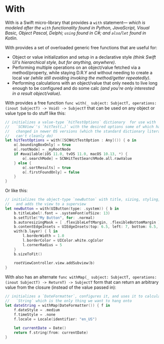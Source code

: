 # With

With is a Swift micro-library that provides a `with` statement— _which is modeled after the `with` functionality found in Python, JavaScript, Visual Basic, Object Pascal, Delphi; `using` found in C#; and `also`/`let` found in Kotlin._

With provides a set of overloaded generic free functions that are useful for:

* Object or value initialization and setup in a declarative style _(think Swift UI's hierarchical style, but for anything, anywhere)_.
* Performing multiple operations on an object/value fetched via a method/property, while staying D.R.Y and without needing to create a local var _(while still avoiding invoking the method/getter repeatedly)_.
* Performing calculations with an object/value that only needs to live long enough to be configured and do some calc _(and you're only interested in a result object/value)_.

With provides a free function `func with(_ subject: SubjectT, operations: (inout SubjectT) -> Void) -> SubjectT` that can be used on any object or value type to do stuff like this:

```swift
// initializes a value-type `hitTestOptions` dictionary  for use with
//   `SCNView`'s `hitTest(…)` with the desired options some of which have
//   changed in newer OS versions (which the standard dictionary literal syntax
//   can't cleanly do)
let hitTestOptions = with([SCNHitTestOption : Any]()) { o in
	o[.boundingBoxOnly] = true
	o[.rootNode] = _myRootNode
	if #available(iOS 11.0, tvOS 11.0, macOS 10.13, *) {
		o[.searchMode] = SCNHitTestSearchMode.all.rawValue
	} else {
		o[.sortResults] = true
		o[.firstFoundOnly] = false
	}
}
```

Or like this:

```swift
// initializes the object-type `newButton` with title, sizing, styling, etc.
//   and adds the view to a superview
let newButton = with(UIButton(type: .system)) { b in
	b.titleLabel!.font = .systemFont(ofSize: 13)
	b.setTitle("My Button", for: .normal)
	b.autoresizingMask = [ .flexibleLeftMargin, .flexibleBottomMargin ]
	b.contentEdgeInsets = UIEdgeInsets(top: 6.5, left: 7, bottom: 6.5, right: 7)
	with(b.layer) { l in
		l.borderWidth = 1.0
		l.borderColor = UIColor.white.cgColor
		l.cornerRadius = 5
	}
	b.sizeToFit()
	
	rootViewController.view.addSubview(b)
}
```

With also has an alternate `func withMap(_ subject: SubjectT, operations: (inout SubjectT) -> ReturnT) -> SubjectT` form that can return an arbitrary value from the closure (instead of the value passed in):

```swift
// initializes a `DateFormatter`, configures it, and uses it to calculate a
//   `String` which is the only thing we want to hang onto
let dateString = withMap(DateFormatter()) { f in
	f.dateStyle = .medium
	f.timeStyle = .none
	f.locale = Locale(identifier: "en_US")
	
	let currentDate = Date()
	return f.string(from: currentDate)
}
```
